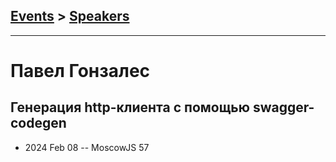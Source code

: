 ## [Events](../README.md) > [Speakers](../speakers.md)
---

# Павел Гонзалес

## Генерация http-клиента с помощью swagger-codegen
- 2024 Feb 08 -- MoscowJS 57    
